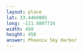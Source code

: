 ```yaml
---
layout: place
lat: 33.4460005
long: -111.9897716
width: 450
height: 450
answer: Phoenix Sky Harbor
---
```

